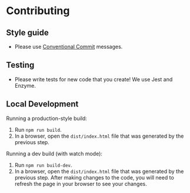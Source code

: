 # Contributing

## Style guide

* Please use [Conventional Commit](https://www.conventionalcommits.org/) messages.

## Testing

* Please write tests for new code that you create! We use Jest and Enzyme.

## Local Development

Running a production-style build:

1. Run `npm run build`.
1. In a browser, open the `dist/index.html` file that was generated by the previous step.

Running a dev build (with watch mode):

1. Run `npm run build-dev`.
1. In a browser, open the `dist/index.html` file that was generated by the previous step. After making changes to the code, you will need to refresh the page in your browser to see your changes.